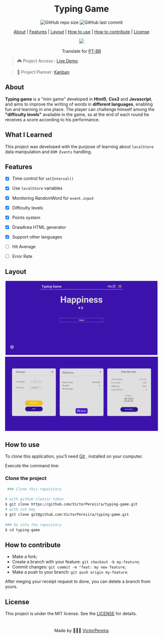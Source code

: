 <h1 align = "center">Typing Game</h1>

<div align="center">  
   <img alt="GitHub repo size" src="https://img.shields.io/github/repo-size/victorpereiira/typing-game">
   <img alt="GitHub last commit" src="https://img.shields.io/github/last-commit/victorpereiira/typing-game">
</div>


<p align = "center">
    <a href="#about">About</a>   |
    <a href="#features">Features</a>   |
    <!-- <a href="#technologies">Technologies</a>   | -->
    <a href="#layout">Layout</a>   |
    <a href="#howToUse">How to use</a>   |
    <a href="#howToContribute">How to contribute</a>   |
    <a href="#license">License</a> 
</p>

<p align = "center"><img height = '400' src = "https://user-images.githubusercontent.com/64560823/127571876-967811e4-8686-45b2-8140-f35f76dbc58e.gif")
><p>  

<div align="center">
    Translate for 
    <a href="./github/readme_pt_br.md">PT-BR</a> 
</div>

 > 🎮 Project  Access : [Live Demo](https://victorpereiira.github.io/typing-game/public/index.html) 

 > 📄 Project Planner: [Kanban](https://github.com/users/VictorPereiira/projects/4)

## About
<p><b>Typing game</b> is a "mini game" developed in <b>Html5</b>, <b>Css3</b> and <b>Javascript</b>, and aims to improve the writing of words in <b>different languages</b>, enabling fun and learning in one place. The player can challenge himself among the <b>"difficulty levels"</b> available in the game, so at the end of each round he receives a score according to his performance.</p>

## What I Learned
 <p>This project was developed with the purpose of learning about <code>localStore</code> data manipulation and <code>DOM Events</code> handling.</p> 

## Features
- [X] Time control for `setInterval()`
- [X] Use `localStore` variables
- [X] Monitoring RandomWord for `event.input` 
- [X] Difficulty levels
- [X] Points system 
- [X] DrawArea HTML generator
- [X] Support other languages
- [ ] Hit Average
- [ ] Error Rate

  
<!-- ## Technologies
- [Vanilla JS](https://developer.mozilla.org/pt-BR/docs/Web/JavaScript) -->
  
## Layout
<img src = "./github/game.svg">
<img src = "./github/popup.svg">


<h2 id="howToUse">How to use</h2>
<p>
    To clone this application, you'll need 
    <a href="https://git-scm.com/">Git</a>
    , installed on your computer.
</p>
<p>Execute the command line:</p>

### Clone the project

```bash
 ### Clone this repository

# with github classic token
$ git clone https://github.com/VictorPereiira/typing-game.git
# with ssh key
$ git clone git@github.com:VictorPereiira/typing-game.git

### Go into the repository
$ cd typing-game
```


<h2 id="howToContribute">How to contribute</h2>

- Make a fork;
- Create a branch with your feature: `git checkout -b my-feature`;
- Commit changes: `git commit -m "feat: my new feature`;
- Make a push to your branch: `git push origin my-feature`.
  
<p>After meging your receipt request to done, you can delete a branch from yours.</p>

## License
This project is under the MIT license. See the 
<a href = "https://github.com/VictorPereiira/typing-game/blob/master/LICENSE">LICENSE</a> 
for details.

#
<p align = "center">
    Made by 👨🏾‍💻 
    <a href="https://www.linkedin.com/in/victorpereiira">VictorPereira</a>
</p>
